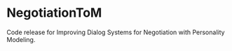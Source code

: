 # NegotiationToM
Code release for Improving Dialog Systems for Negotiation with Personality Modeling.
